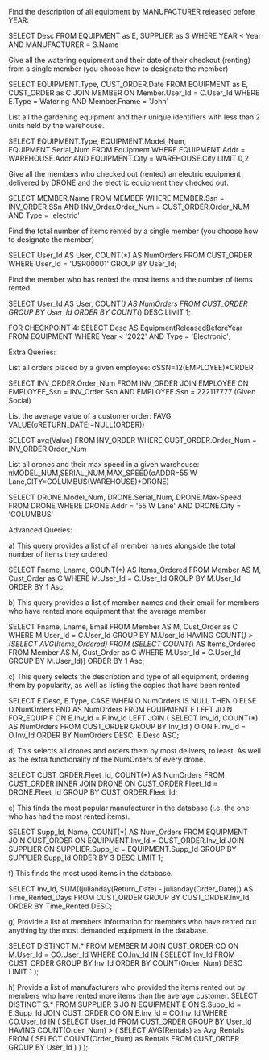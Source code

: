 Find the description of all equipment by MANUFACTURER released before YEAR:

SELECT Desc
FROM EQUIPMENT as E, SUPPLIER as S
WHERE YEAR < Year AND MANUFACTURER = S.Name

Give all the watering equipment and their date of their checkout (renting) 
from a single member (you choose how to designate the member)

SELECT EQUIPMENT.Type, CUST_ORDER.Date
FROM EQUIPMENT as E, CUST_ORDER as C
JOIN MEMBER ON Member.User_Id = C.User_Id
WHERE E.Type = Watering AND Member.Fname = 'John'

List all the gardening equipment and their unique identifiers with less than 
2 units held by the warehouse. 

SELECT EQUIPMENT.Type, EQUIPMENT.Model_Num, EQUIPMENT.Serial_Num
FROM Equipment
WHERE EQUIPMENT.Addr = WAREHOUSE.Addr AND EQUIPMENT.City = WAREHOUSE.City
LIMIT 0,2

Give all the members who checked out (rented) an electric equipment delivered 
by DRONE and the electric equipment they checked out. 

SELECT MEMBER.Name
FROM MEMBER
WHERE MEMBER.Ssn = INV_ORDER.SSn AND INV_Order.Order_Num = CUST_ORDER.Order_NUM AND Type = 'electric'

Find the total number of items rented by a single member (you choose how to designate the member) 

SELECT User_Id AS User, COUNT(*) AS NumOrders
FROM CUST_ORDER
WHERE User_Id = 'USR00001'
GROUP BY User_Id;

Find the member who has rented the most items and the number of items rented.

SELECT User_Id AS User, COUNT(*) AS NumOrders
FROM CUST_ORDER
GROUP BY User_Id
ORDER BY COUNT(*) DESC
LIMIT 1;

FOR CHECKPOINT 4:
SELECT Desc AS EquipmentReleasedBeforeYear
FROM EQUIPMENT
WHERE Year < '2022' AND Type = 'Electronic';

Extra Queries:

List all orders placed by a given employee:
σSSN=12(EMPLOYEE)*ORDER

SELECT INV_ORDER.Order_Num
FROM INV_ORDER
JOIN EMPLOYEE ON EMPLOYEE_Ssn = INV_Order.Ssn AND EMPLOYEE.Ssn = 222117777 (Given Social)

List the average value of a customer order:
FAVG VALUE(σRETURN_DATE!=NULL(ORDER))

SELECT avg(Value)
FROM INV_ORDER
WHERE CUST_ORDER.Order_Num = INV_ORDER.Order_Num

List all drones and their max speed in a given warehouse:
πMODEL_NUM,SERIAL_NUM,MAX_SPEED(σADDR=55 W Lane,CITY=COLUMBUS(WAREHOUSE)*DRONE)

SELECT DRONE.Model_Num, DRONE.Serial_Num, DRONE.Max-Speed
FROM DRONE
WHERE DRONE.Addr = '55 W Lane' AND DRONE.City = 'COLUMBUS'

Advanced Queries:

a)
This query provides a list of all member names alongside the total number of items they ordered

SELECT Fname, Lname, COUNT(*) AS Items_Ordered
FROM Member AS M, Cust_Order as C
WHERE M.User_Id = C.User_Id
GROUP BY M.User_Id
ORDER BY 1 Asc;

b)
This query provides a list of member names and their email for members who have rented more equipment that the average member

SELECT Fname, Lname, Email
FROM Member AS M, Cust_Order as C
WHERE M.User_Id = C.User_Id
GROUP BY M.User_Id
HAVING COUNT(*) > (SELECT AVG(Items_Ordered)
FROM (SELECT COUNT(*) AS Items_Ordered
FROM Member AS M, Cust_Order as C
WHERE M.User_Id = C.User_Id
GROUP BY M.User_Id))
ORDER BY 1 Asc;

c)
This query selects the description and type of all equipment, ordering them by popularity, as well as 
listing the copies that have been rented

SELECT E.Desc, E.Type, 
       CASE WHEN O.NumOrders IS NULL THEN 0 ELSE O.NumOrders END AS NumOrders
FROM EQUIPMENT E
LEFT JOIN FOR_EQUIP F ON E.Inv_Id = F.Inv_Id
LEFT JOIN (
  SELECT Inv_Id, COUNT(*) AS NumOrders
  FROM CUST_ORDER
  GROUP BY Inv_Id
) O ON F.Inv_Id = O.Inv_Id
ORDER BY NumOrders DESC, E.Desc ASC;

d)
This selects all drones and orders them by most delivers, to least. As well as the extra functionality of the NumOrders of every drone.

SELECT CUST_ORDER.Fleet_Id, COUNT(*) AS NumOrders
FROM CUST_ORDER
INNER JOIN DRONE ON CUST_ORDER.Fleet_Id = DRONE.Fleet_Id
GROUP BY CUST_ORDER.Fleet_Id;

e)
This finds the most popular manufacturer in the database (i.e. the one who has had the most rented items).

SELECT Supp_Id, Name, COUNT(*) AS Num_Orders
FROM EQUIPMENT
JOIN CUST_ORDER ON EQUIPMENT.Inv_Id = CUST_ORDER.Inv_Id
JOIN SUPPLIER ON SUPPLIER.Supp_Id = EQUIPMENT.Supp_Id
GROUP BY SUPPLIER.Supp_Id
ORDER BY 3 DESC
LIMIT 1;

f)
This finds the most used items in the database.

SELECT Inv_Id, SUM((julianday(Return_Date) - julianday(Order_Date))) AS Time_Rented_Days
FROM CUST_ORDER
GROUP BY CUST_ORDER.Inv_Id
ORDER BY Time_Rented DESC;

g)
Provide a list of members information for members who have rented out anything by the most demanded equipment in the database.

SELECT DISTINCT M.*
FROM MEMBER M
JOIN CUST_ORDER CO ON M.User_Id = CO.User_Id
WHERE CO.Inv_Id IN (
    SELECT Inv_Id
    FROM CUST_ORDER
    GROUP BY Inv_Id
    ORDER BY COUNT(Order_Num) DESC
    LIMIT 1
); 

h)
Provide a list of manufacturers who provided the items rented out by members who have rented more items than the average customer.
SELECT DISTINCT S.*
FROM SUPPLIER S
JOIN EQUIPMENT E ON S.Supp_Id = E.Supp_Id
JOIN CUST_ORDER CO ON E.Inv_Id = CO.Inv_Id
WHERE CO.User_Id IN (
    SELECT User_Id
    FROM CUST_ORDER
    GROUP BY User_Id
    HAVING COUNT(Order_Num) > (
        SELECT AVG(Rentals) as Avg_Rentals
        FROM (
            SELECT COUNT(Order_Num) as Rentals
            FROM CUST_ORDER
            GROUP BY User_Id
        )
    )
);

